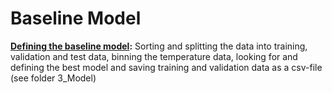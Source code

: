 # Baseline Model

**[Defining the baseline model](baseline_model.Rmd):** Sorting and splitting the data into training, validation and test data, binning the temperature data, looking for and defining the best model and saving training and validation data as a csv-file (see folder 3_Model)
